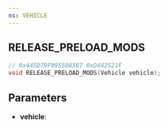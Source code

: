 ```yaml
---
ns: VEHICLE
---
```

## RELEASE_PRELOAD_MODS

```c
// 0x445D79F995508307 0xD442521F
void RELEASE_PRELOAD_MODS(Vehicle vehicle);
```


## Parameters
* **vehicle**: 

